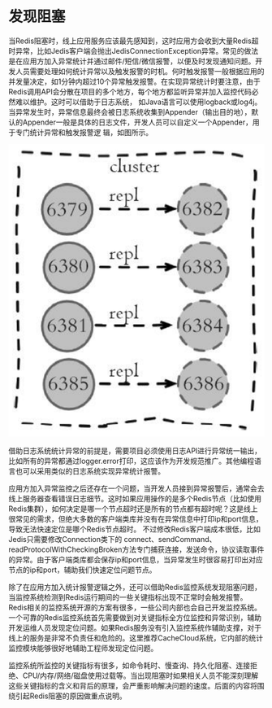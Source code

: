 # 发现阻塞

当Redis阻塞时，线上应用服务应该最先感知到，这时应用方会收到大量Redis超时异常，比如Jedis客户端会抛出JedisConnectionException异常。常见的做法是在应用方加入异常统计并通过邮件/短信/微信报警，以便及时发现通知问题。开发人员需要处理如何统计异常以及触发报警的时机。何时触发报警一般根据应用的并发量决定，如1分钟内超过10个异常触发报警。在实现异常统计时要注意，由于Redis调用API会分散在项目的多个地方，每个地方都监听异常并加入监控代码必然难以维护。这时可以借助于日志系统， 如Java语言可以使用logback或log4j。当异常发生时，异常信息最终会被日志系统收集到Appender（输出目的地），默认的Appender一般是具体的日志文件，开发人员可以自定义一个Appender，用于专门统计异常和触发报警逻 辑，如图所示。

![](../.gitbook/assets/image%20%28190%29.png)

借助日志系统统计异常的前提是，需要项目必须使用日志API进行异常统一输出，比如所有的异常都通过logger.error打印，这应该作为开发规范推广。其他编程语言也可以采用类似的日志系统实现异常统计报警。

应用方加入异常监控之后还存在一个问题，当开发人员接到异常报警后，通常会去线上服务器查看错误日志细节。这时如果应用操作的是多个Redis节点（比如使用Redis集群），如何决定是哪一个节点超时还是所有的节点都有超时呢？这是线上很常见的需求，但绝大多数的客户端类库并没有在异常信息中打印ip和port信息，导致无法快速定位是哪个Redis节点超时。 不过修改Redis客户端成本很低，比如Jedis只需要修改Connection类下的 connect、sendCommand、readProtocolWithCheckingBroken方法专门捕获连接，发送命令，协议读取事件的异常。由于客户端类库都会保存ip和port信息，当异常发生时很容易打印出对应节点的ip和port，辅助我们快速定位问题节点。

除了在应用方加入统计报警逻辑之外，还可以借助Redis监控系统发现阻塞问题，当监控系统检测到Redis运行期间的一些关键指标出现不正常时会触发报警。Redis相关的监控系统开源的方案有很多，一些公司内部也会自己开发监控系统。一个可靠的Redis监控系统首先需要做到对关键指标全方位监控和异常识别，辅助开发运维人员发现定位问题。如果Redis服务没有引入监控系统作辅助支撑，对于线上的服务是非常不负责任和危险的。这里推荐CacheCloud系统，它内部的统计监控模块能够很好地辅助工程师发现定位问题。

监控系统所监控的关键指标有很多，如命令耗时、慢查询、持久化阻塞、连接拒绝、CPU/内存/网络/磁盘使用过载等。当出现阻塞时如果相关人员不能深刻理解这些关键指标的含义和背后的原理，会严重影响解决问题的速度。后面的内容将围绕引起Redis阻塞的原因做重点说明。

